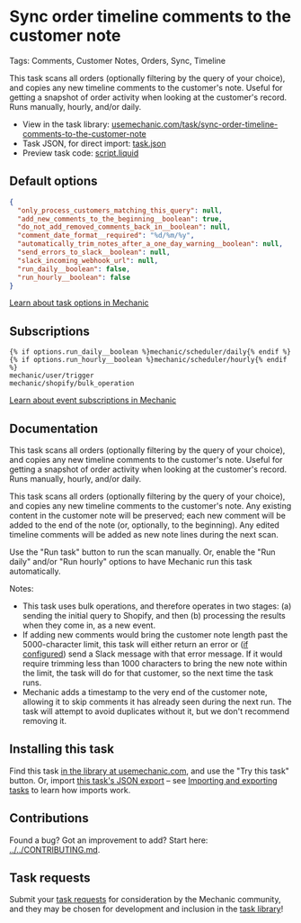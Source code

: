 # Sync order timeline comments to the customer note

Tags: Comments, Customer Notes, Orders, Sync, Timeline

This task scans all orders (optionally filtering by the query of your choice), and copies any new timeline comments to the customer's note. Useful for getting a snapshot of order activity when looking at the customer's record. Runs manually, hourly, and/or daily.

* View in the task library: [usemechanic.com/task/sync-order-timeline-comments-to-the-customer-note](https://usemechanic.com/task/sync-order-timeline-comments-to-the-customer-note)
* Task JSON, for direct import: [task.json](../../tasks/sync-order-timeline-comments-to-the-customer-note.json)
* Preview task code: [script.liquid](./script.liquid)

## Default options

```json
{
  "only_process_customers_matching_this_query": null,
  "add_new_comments_to_the_beginning__boolean": true,
  "do_not_add_removed_comments_back_in__boolean": null,
  "comment_date_format__required": "%d/%m/%y",
  "automatically_trim_notes_after_a_one_day_warning__boolean": null,
  "send_errors_to_slack__boolean": null,
  "slack_incoming_webhook_url": null,
  "run_daily__boolean": false,
  "run_hourly__boolean": false
}
```

[Learn about task options in Mechanic](https://docs.usemechanic.com/article/471-task-options)

## Subscriptions

```liquid
{% if options.run_daily__boolean %}mechanic/scheduler/daily{% endif %}
{% if options.run_hourly__boolean %}mechanic/scheduler/hourly{% endif %}
mechanic/user/trigger
mechanic/shopify/bulk_operation
```

[Learn about event subscriptions in Mechanic](https://docs.usemechanic.com/article/408-subscriptions)

## Documentation

This task scans all orders (optionally filtering by the query of your choice), and copies any new timeline comments to the customer's note. Useful for getting a snapshot of order activity when looking at the customer's record. Runs manually, hourly, and/or daily.

This task scans all orders (optionally filtering by the query of your choice), and copies any new timeline comments to the customer's note. Any existing content in the customer note will be preserved; each new comment will be added to the end of the note (or, optionally, to the beginning). Any edited timeline comments will be added as new note lines during the next scan.

Use the "Run task" button to run the scan manually. Or, enable the "Run daily" and/or "Run hourly" options to have Mechanic run this task automatically.

Notes:

* This task uses bulk operations, and therefore operates in two stages: (a) sending the initial query to Shopify, and then (b) processing the results when they come in, as a new event.
* If adding new comments would bring the customer note length past the 5000-character limit, this task will either return an error or ([if configured](https://help.usemechanic.com/en/articles/3297438-can-i-send-messages-to-slack)) send a Slack message with that error message. If it would require trimming less than 1000 characters to bring the new note within the limit, the task will do for that customer, so the next time the task runs.
* Mechanic adds a timestamp to the very end of the customer note, allowing it to skip comments it has already seen during the next run. The task will attempt to avoid duplicates without it, but we don't recommend removing it.

## Installing this task

Find this task [in the library at usemechanic.com](https://usemechanic.com/task/sync-order-timeline-comments-to-the-customer-note), and use the "Try this task" button. Or, import [this task's JSON export](../../tasks/sync-order-timeline-comments-to-the-customer-note.json) – see [Importing and exporting tasks](https://docs.usemechanic.com/article/505-importing-and-exporting-tasks) to learn how imports work.

## Contributions

Found a bug? Got an improvement to add? Start here: [../../CONTRIBUTING.md](../../CONTRIBUTING.md).

## Task requests

Submit your [task requests](https://mechanic.canny.io/task-requests) for consideration by the Mechanic community, and they may be chosen for development and inclusion in the [task library](https://tasks.mechanic.dev/)!
